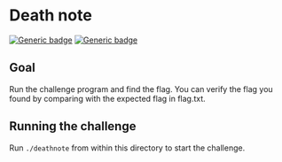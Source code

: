 # Death note
[![Generic badge](https://img.shields.io/badge/Type-Pwn-red.svg)](https://shields.io/)
[![Generic badge](https://img.shields.io/badge/Level-Medium-orange.svg)](https://shields.io/)

## Goal
Run the challenge program and find the flag. You can verify the flag you found by comparing with the expected flag in flag.txt.

## Running the challenge
Run `./deathnote` from within this directory to start the challenge.
